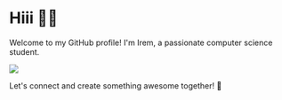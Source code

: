 # Hiii  :raising_hand_woman:

Welcome to my GitHub profile! I'm Irem, a passionate computer science student.

![](https://i.imgur.com/J2BI6ma.gif)

Let's connect and create something awesome together! 🚀
